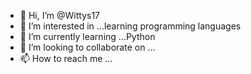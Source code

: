 - 👋 Hi, I’m @Wittys17
- 👀 I’m interested in ...learning programming languages 
- 🌱 I’m currently learning ...Python
- 💞️ I’m looking to collaborate on ...
- 📫 How to reach me ...

<!---
Wittys17/Wittys17 is a ✨ special ✨ repository because its `README.md` (this file) appears on your GitHub profile.
You can click the Preview link to take a look at your changes.
--->
